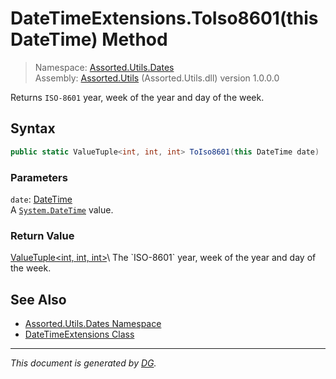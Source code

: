 ﻿# DateTimeExtensions.ToIso8601(this DateTime) Method

> Namespace: [Assorted.Utils.Dates](index.md#assortedutilsdates-namespace)\
> Assembly: [Assorted.Utils](index.md) (Assorted.Utils.dll) version 1.0.0.0

Returns `ISO-8601` year, week of the year and day of the week.

## Syntax

```csharp
public static ValueTuple<int, int, int> ToIso8601(this DateTime date)
```

### Parameters

`date`: [DateTime](https://docs.microsoft.com/en-us/dotnet/api/system.datetime)\
A [`System.DateTime`](https://docs.microsoft.com/en-us/dotnet/api/system.datetime) value.

### Return Value

[ValueTuple\<int, int, int>](https://docs.microsoft.com/en-us/dotnet/api/system.valuetuple-3,,)\
The `ISO-8601` year, week of the year and day of the week.

## See Also

- [Assorted.Utils.Dates Namespace](index.md#assortedutilsdates-namespace)
- [DateTimeExtensions Class](Assorted.Utils.Dates.DateTimeExtensions.md)

---

_This document is generated by [DG](https://github.com/Khojasteh/dg)._
